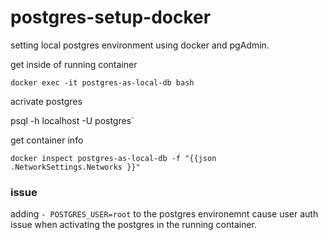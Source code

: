 # postgres-setup-docker

setting local postgres environment using docker and pgAdmin.


get inside of running container

`docker exec -it postgres-as-local-db bash`

acrivate postgres

psql -h localhost -U postgres` 

get container info

`docker inspect postgres-as-local-db -f "{{json .NetworkSettings.Networks }}"` 



### issue
adding `- POSTGRES_USER=root` to the postgres environemnt cause user auth issue when activating the postgres in the running container.